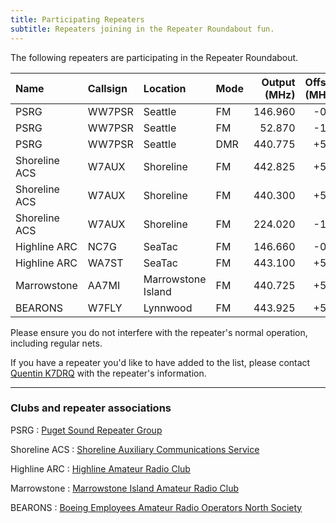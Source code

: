 ```yaml
---
title: Participating Repeaters
subtitle: Repeaters joining in the Repeater Roundabout fun.
---
```


The following repeaters are participating in the Repeater Roundabout.

| Name          | Callsign | Location           | Mode | Output (MHz) | Offset (MHz) | Tone (Hz) |
|:--------------|:---------|:-------------------|:-----|-------------:|-------------:|----------:|
| PSRG          | WW7PSR   | Seattle            | FM   | 146.960      | -0.6         | 103.5     |
| PSRG          | WW7PSR   | Seattle            | FM   | 52.870       | -1.7         | 103.5     |
| PSRG          | WW7PSR   | Seattle            | DMR  | 440.775      | +5.0         | CC 2      |
| Shoreline ACS | W7AUX    | Shoreline          | FM   | 442.825      | +5.0         | 103.5     |
| Shoreline ACS | W7AUX    | Shoreline          | FM   | 440.300      | +5.0         | 103.5     |
| Shoreline ACS | W7AUX    | Shoreline          | FM   | 224.020      | -1.6         | 103.5     |
| Highline ARC  | NC7G     | SeaTac             | FM   | 146.660      | -0.6         | 103.5     |
| Highline ARC  | WA7ST    | SeaTac             | FM   | 443.100      | +5.0         | 103.5     |
| Marrowstone   | AA7MI    | Marrowstone Island | FM   | 440.725      | +5.0         | 114.8     |
| BEARONS       | W7FLY    | Lynnwood           | FM   | 443.925      | +5.0         | 100.0     |

Please ensure you do not interfere with the repeater's normal operation, including regular nets.

If you have a repeater you'd like to have added to the list, please contact [Quentin K7DRQ](mailto:k7drq@psrg.org) with the repeater's information.

---

### Clubs and repeater associations

PSRG
: [Puget Sound Repeater Group](https://psrg.org)

Shoreline ACS
: [Shoreline Auxiliary Communications Service](https://sites.google.com/a/w7aux.org/shoreline-acs/)

Highline ARC
: [Highline Amateur Radio Club](https://highlinearc.org)

Marrowstone
: [Marrowstone Island Amateur Radio Club](https://www.qrz.com/db/AA7MI)

BEARONS
: [Boeing Employees Amateur Radio Operators North Society](https://w7flybearons.org/)


<!-- | WWDXC         | W7DX     | Redmond            | FM   | 147.000      | -0.6         | 103.5     | -->

<!-- WWDXC
: [Western Washington DX Club](https://www.wwdxc.org) -->
